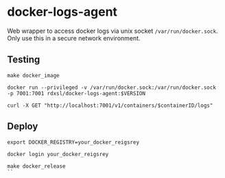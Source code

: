 # docker-logs-agent

Web wrapper to access docker logs via unix socket `/var/run/docker.sock`. Only use this in a secure network environment.

## Testing
```
make docker_image

docker run --privileged -v /var/run/docker.sock:/var/run/docker.sock  -p 7001:7001 rdxsl/docker-logs-agent:$VERSION

curl -X GET "http://localhost:7001/v1/containers/$containerID/logs"
```

## Deploy
```
export DOCKER_REGISTRY=your_docker_reigsrey

docker login your_docker_reigsrey

make docker_release
``
